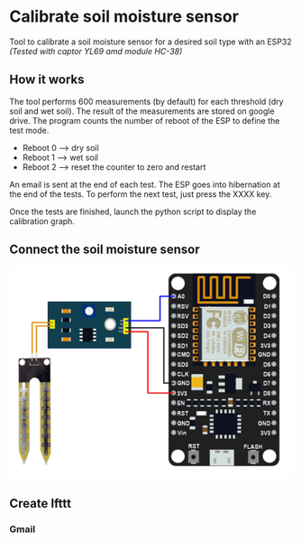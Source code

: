 # Calibrate soil moisture sensor
Tool to calibrate a soil moisture sensor for a desired soil type with an ESP32
 _(Tested with captor YL69 amd module HC-38)_  
## How it works

The tool performs 600 measurements (by default) for each threshold (dry soil and wet soil). The result of the measurements are stored on google drive. 
The program counts the number of reboot of the ESP to define the test mode. 
* Reboot 0 --> dry soil 
* Reboot 1 --> wet soil
* Reboot 2 --> reset the counter to zero and restart

An email is sent at the end of each test. The ESP goes into hibernation at the end of the tests. To perform the next test, just press the XXXX key.

Once the tests are finished, launch the python script to display the calibration graph.  

## Connect the soil moisture sensor 

![image](static/img/Soil_Moisture_Interfacing_Diagram.png)

## Create Ifttt

### Gmail 

